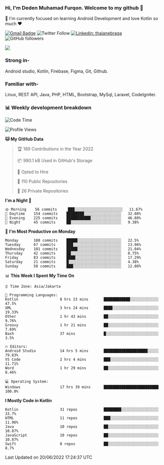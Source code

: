### Hi, I'm Deden Muhamad Furqon. Welcome to my github 👋

<!--
**furqoncreative/furqoncreative** is a ✨ _special_ ✨ repository because its `README.md` (this file) appears on your GitHub profile.

Here are some ideas to get you started:

- 🔭 I’m currently working on ...
- 👯 I’m looking to collaborate on ...
- 🤔 I’m looking for help with ...
- 💬 Ask me about ...
- 📫 How to reach me: ...
- 😄 Pronouns: ...
- ⚡ Fun fact: ...
-->

  🌱 I'm currently focused on learning Android Development and love Kotlin so much ❤ 

[![Gmail Badge](https://img.shields.io/badge/-furqoncreative24@gmail.com-c14438?style=flat-square&logo=Gmail&logoColor=white&link=mailto:furqoncreative24@gmail.com)](mailto:furqoncreative24@gmail.com)
![Twitter Follow](https://img.shields.io/twitter/follow/furqoncreative?label=Follow)
[![Linkedin: thaianebraga](https://img.shields.io/badge/-Deden_Muhamad_Furqon-blue?style=flat-square&logo=Linkedin&logoColor=white&link=https://www.linkedin.com/in/anmol-p-singh/)](https://www.linkedin.com/in/furqoncreative/)
![GitHub followers](https://img.shields.io/github/followers/furqoncreative?label=Follow&style=social)

<img src="https://github-readme-stats.sera5-dev.vercel.app/api?username=furqoncreative&hide=stars&show_icons=true&count_private=true&include_all_commits=true&title_color=#008080&icon_color=#008080&hide_border=true" width="">

### Strong in-

Android studio, Kotlin, Firebase, Figma, Git, Github.

### Familiar with-
Linux, REST API, Java, PHP, HTML, Bootstrap, MySql, Laravel, CodeIgniter.

### 📊 Weekly development breakdown

<!--START_SECTION:waka-->
![Code Time](http://img.shields.io/badge/Code%20Time-0%20secs-blue)

![Profile Views](http://img.shields.io/badge/Profile%20Views-0-blue)

**🐱 My GitHub Data** 

> 🏆 189 Contributions in the Year 2022
 > 
> 📦 990.1 kB Used in GitHub's Storage 
 > 
> 💼 Opted to Hire
 > 
> 📜 110 Public Repositories 
 > 
> 🔑 26 Private Repositories  
 > 
**I'm a Night 🦉** 

```text
🌞 Morning    56 commits     ███░░░░░░░░░░░░░░░░░░░░░░   11.67% 
🌆 Daytime    154 commits    ████████░░░░░░░░░░░░░░░░░   32.08% 
🌃 Evening    225 commits    ███████████░░░░░░░░░░░░░░   46.88% 
🌙 Night      45 commits     ██░░░░░░░░░░░░░░░░░░░░░░░   9.38%

```
📅 **I'm Most Productive on Monday** 

```text
Monday       108 commits    █████░░░░░░░░░░░░░░░░░░░░   22.5% 
Tuesday      67 commits     ███░░░░░░░░░░░░░░░░░░░░░░   13.96% 
Wednesday    101 commits    █████░░░░░░░░░░░░░░░░░░░░   21.04% 
Thursday     42 commits     ██░░░░░░░░░░░░░░░░░░░░░░░   8.75% 
Friday       83 commits     ████░░░░░░░░░░░░░░░░░░░░░   17.29% 
Saturday     21 commits     █░░░░░░░░░░░░░░░░░░░░░░░░   4.38% 
Sunday       58 commits     ███░░░░░░░░░░░░░░░░░░░░░░   12.08%

```


📊 **This Week I Spent My Time On** 

```text
⌚︎ Time Zone: Asia/Jakarta

💬 Programming Languages: 
Kotlin                   8 hrs 23 mins       ████████████░░░░░░░░░░░░░   47.5% 
XML                      3 hrs 24 mins       ████░░░░░░░░░░░░░░░░░░░░░   19.33% 
Other                    1 hr 43 mins        ██░░░░░░░░░░░░░░░░░░░░░░░   9.76% 
Groovy                   1 hr 21 mins        ██░░░░░░░░░░░░░░░░░░░░░░░   7.69% 
Bash                     37 mins             █░░░░░░░░░░░░░░░░░░░░░░░░   3.5%

🔥 Editors: 
Android Studio           14 hrs 5 mins       ████████████████████░░░░░   79.83% 
VS Code                  2 hrs 4 mins        ███░░░░░░░░░░░░░░░░░░░░░░   11.71% 
Word                     1 hr 29 mins        ██░░░░░░░░░░░░░░░░░░░░░░░   8.46%

💻 Operating System: 
Windows                  17 hrs 39 mins      █████████████████████████   100.0%

```

**I Mostly Code in Kotlin** 

```text
Kotlin                   31 repos            ████████░░░░░░░░░░░░░░░░░   33.7% 
HTML                     11 repos            ███░░░░░░░░░░░░░░░░░░░░░░   11.96% 
Java                     10 repos            ██░░░░░░░░░░░░░░░░░░░░░░░   10.87% 
JavaScript               10 repos            ██░░░░░░░░░░░░░░░░░░░░░░░   10.87% 
Swift                    8 repos             ██░░░░░░░░░░░░░░░░░░░░░░░   8.7%

```



 Last Updated on 20/06/2022 17:24:37 UTC
<!--END_SECTION:waka-->
